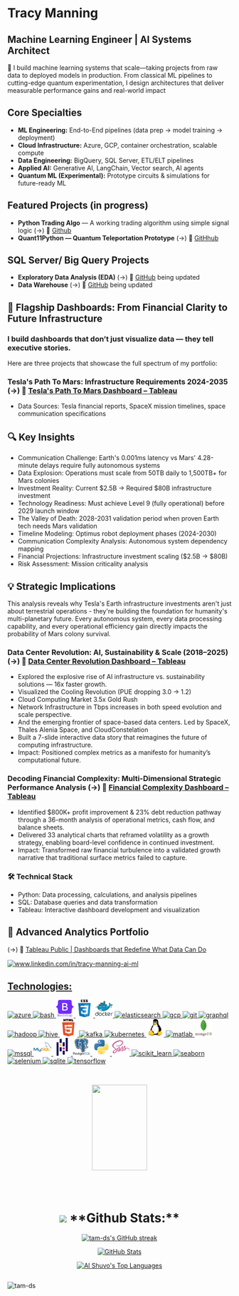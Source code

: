 # Tracy Manning
## **Machine Learning Engineer | AI Systems Architect**

🚀 I build machine learning systems that scale—taking projects from raw data to deployed models in production.
From classical ML pipelines to cutting-edge quantum experimentation, I design architectures that deliver measurable performance gains and real-world impact

## Core Specialties
- **ML Engineering:** End-to-End pipelines (data prep → model training → deployment)
- **Cloud Infrastructure:** Azure, GCP, container orchestration, scalable compute
- **Data Engineering:** BigQuery, SQL Server, ETL/ELT pipelines
- **Applied AI:** Generative AI, LangChain, Vector search, AI agents
- **Quantum ML (Experimental):** Prototype circuits & simulations for future-ready ML

## Featured Projects (in progress) 
-  **Python Trading Algo** — A working trading algorithm using simple signal logic (→) 🔗 [Github](https://github.com/TAM-DS/PythonTradingAlgo24)
- **Quant11Python — Quantum Teleportation Prototype** (→) 🔗 [GitHhub](https://github.com/TAM-DS/Quant11/blob/main/README.md#quant11python--quantum-teleportation-prototype)
   
## SQL Server/ Big Query Projects
- **Exploratory Data Analysis (EDA)** (→) 🔗 [GitHub](https://) being updated
- **Data Warehouse** (→) 🔗 [GitHub](https://) being updated  
 
## 🚀 Flagship Dashboards: From Financial Clarity to Future Infrastructure
### **I build dashboards that don’t just visualize data — they tell executive stories.**
Here are three projects that showcase the full spectrum of my portfolio:
### **Tesla's Path To Mars: Infrastructure Requirements 2024-2035** (→) 🔗 [Tesla's Path To Mars Dashboard – Tableau](http://bit.ly/4825FPA)
- Data Sources: Tesla financial reports, SpaceX mission timelines, space communication specifications
## 🔍 Key Insights
- Communication Challenge: Earth's 0.001ms latency vs Mars' 4.28-minute delays require fully autonomous systems
- Data Explosion: Operations must scale from 50TB daily to 1,500TB+ for Mars colonies
- Investment Reality: Current $2.5B → Required $80B infrastructure investment
- Technology Readiness: Must achieve Level 9 (fully operational) before 2029 launch window
- The Valley of Death: 2028-2031 validation period when proven Earth tech needs Mars validation
- Timeline Modeling: Optimus robot deployment phases (2024-2030)
- Communication Complexity Analysis: Autonomous system dependency mapping
- Financial Projections: Infrastructure investment scaling ($2.5B → $80B)
- Risk Assessment: Mission criticality analysis
## 💡 Strategic Implications
This analysis reveals why Tesla's Earth infrastructure investments aren't just about terrestrial operations - they're building the foundation for humanity's multi-planetary future. Every autonomous system, every data processing capability, and every operational efficiency gain directly impacts the probability of Mars colony survival.

### **Data Center Revolution: AI, Sustainability & Scale (2018–2025)** (→) 🔗 [Data Center Revolution Dashboard – Tableau](https://shorturl.at/Vp0Ce)
- Explored the explosive rise of AI infrastructure vs. sustainability solutions — 16x faster growth.
- Visualized the Cooling Revolution (PUE dropping 3.0 → 1.2)
- Cloud Computing Market 3.5x Gold Rush
- Network Infrastructure in Tbps increases in both speed evolution and scale perspective.
- And the emerging frontier of space-based data centers. Led by SpaceX, Thales Alenia Space, and CloudConstelation
- Built a 7-slide interactive data story that reimagines the future of computing infrastructure.
- Impact: Positioned complex metrics as a manifesto for humanity’s computational future.
  

### **Decoding Financial Complexity: Multi-Dimensional Strategic Performance Analysis** (→)  🔗 [Financial Complexity Dashboard – Tableau](https://public.tableau.com/app/profile/tagm/viz/DecodingFinancialComplexityAMulti-DimensionalAnalysisofStrategicPerformance/Overview?publish=yes)
- Identified $800K+ profit improvement & 23% debt reduction pathway through a 36-month analysis of operational metrics, cash flow, and balance sheets.
- Delivered 33 analytical charts that reframed volatility as a growth strategy, enabling board-level confidence in continued investment.
- Impact: Transformed raw financial turbulence into a validated growth narrative that traditional surface metrics failed to capture.
  

### **🛠️ Technical Stack** 
- Python: Data processing, calculations, and analysis pipelines
- SQL: Database queries and data transformation
- Tableau: Interactive dashboard development and visualization
  

## 🔧 Advanced Analytics Portfolio 
(→) 🔗 [Tableau Public | Dashboards that Redefine What Data Can Do](https://public.tableau.com/app/profile/tagm) 


<p align="left"> 
<a href="https://www.linkedin.com/in/tracy-manning-ai-ml/" target="blank"><img align="center" width="50" src="https://img.icons8.com/color/48/000000/linkedin.png" alt="www.linkedin.com/in/tracy-manning-ai-ml" /></a>
</p> <a <div class="badge-base LI-profile-badge" data-locale="en_US" data-size="large" data-theme="dark" data-type="VERTICAL" data-vanity="tracy-manning-aistrategyexec" data-version="v1"><a class="badge-base__link LI-simple-link" href="https://www.linkedin.com/in/tracy-manning-ai-ml?trk=profile-badge">

## Technologies:

<p align="left">  <a href="https://azure.microsoft.com/en-in/" target="_blank" rel="noreferrer"> <img src="https://www.vectorlogo.zone/logos/microsoft_azure/microsoft_azure-icon.svg" alt="azure" width="40" height="40"/> </a> <a href="https://www.gnu.org/software/bash/" target="_blank" rel="noreferrer"> <img src="https://www.vectorlogo.zone/logos/gnu_bash/gnu_bash-icon.svg" alt="bash" width="40" height="40"/> </a> <a href="https://getbootstrap.com" target="_blank" rel="noreferrer"> <img src="https://raw.githubusercontent.com/devicons/devicon/master/icons/bootstrap/bootstrap-plain-wordmark.svg" alt="bootstrap" width="40" height="40"/> </a> <a href="https://www.w3schools.com/css/" target="_blank" rel="noreferrer"> <img src="https://raw.githubusercontent.com/devicons/devicon/master/icons/css3/css3-original-wordmark.svg" alt="css3" width="40" height="40"/> </a> <a href="https://www.docker.com/" target="_blank" rel="noreferrer"> <img src="https://raw.githubusercontent.com/devicons/devicon/master/icons/docker/docker-original-wordmark.svg" alt="docker" width="40" height="40"/> </a> <a href="https://www.elastic.co" target="_blank" rel="noreferrer"> <img src="https://www.vectorlogo.zone/logos/elastic/elastic-icon.svg" alt="elasticsearch" width="40" height="40"/> </a> <a href="https://cloud.google.com" target="_blank" rel="noreferrer"> <img src="https://www.vectorlogo.zone/logos/google_cloud/google_cloud-icon.svg" alt="gcp" width="40" height="40"/> </a> <a href="https://git-scm.com/" target="_blank" rel="noreferrer"> <img src="https://www.vectorlogo.zone/logos/git-scm/git-scm-icon.svg" alt="git" width="40" height="40"/> </a> <a href="https://graphql.org" target="_blank" rel="noreferrer"> <img src="https://www.vectorlogo.zone/logos/graphql/graphql-icon.svg" alt="graphql" width="40" height="40"/> </a> <a href="https://hadoop.apache.org/" target="_blank" rel="noreferrer"> <img src="https://www.vectorlogo.zone/logos/apache_hadoop/apache_hadoop-icon.svg" alt="hadoop" width="40" height="40"/> </a> <a href="https://hive.apache.org/" target="_blank" rel="noreferrer"> <img src="https://www.vectorlogo.zone/logos/apache_hive/apache_hive-icon.svg" alt="hive" width="40" height="40"/> </a> <a href="https://www.w3.org/html/" target="_blank" rel="noreferrer"> <img src="https://raw.githubusercontent.com/devicons/devicon/master/icons/html5/html5-original-wordmark.svg" alt="html5" width="40" height="40"/> </a> <a href="https://kafka.apache.org/" target="_blank" rel="noreferrer"> <img src="https://www.vectorlogo.zone/logos/apache_kafka/apache_kafka-icon.svg" alt="kafka" width="40" height="40"/> </a> <a href="https://kubernetes.io" target="_blank" rel="noreferrer"> <img src="https://www.vectorlogo.zone/logos/kubernetes/kubernetes-icon.svg" alt="kubernetes" width="40" height="40"/> </a> <a href="https://www.linux.org/" target="_blank" rel="noreferrer"> <img src="https://raw.githubusercontent.com/devicons/devicon/master/icons/linux/linux-original.svg" alt="linux" width="40" height="40"/> </a> <a href="https://www.mathworks.com/" target="_blank" rel="noreferrer"> <img src="https://upload.wikimedia.org/wikipedia/commons/2/21/Matlab_Logo.png" alt="matlab" width="40" height="40"/> </a> <a href="https://www.mongodb.com/" target="_blank" rel="noreferrer"> <img src="https://raw.githubusercontent.com/devicons/devicon/master/icons/mongodb/mongodb-original-wordmark.svg" alt="mongodb" width="40" height="40"/> </a> <a href="https://www.microsoft.com/en-us/sql-server" target="_blank" rel="noreferrer"> <img src="https://www.svgrepo.com/show/303229/microsoft-sql-server-logo.svg" alt="mssql" width="40" height="40"/> </a> <a href="https://www.mysql.com/" target="_blank" rel="noreferrer"> <img src="https://raw.githubusercontent.com/devicons/devicon/master/icons/mysql/mysql-original-wordmark.svg" alt="mysql" width="40" height="40"/> </a> <a href="https://pandas.pydata.org/" target="_blank" rel="noreferrer"> <img src="https://raw.githubusercontent.com/devicons/devicon/2ae2a900d2f041da66e950e4d48052658d850630/icons/pandas/pandas-original.svg" alt="pandas" width="40" height="40"/> </a> <a href="https://www.postgresql.org" target="_blank" rel="noreferrer"> <img src="https://raw.githubusercontent.com/devicons/devicon/master/icons/postgresql/postgresql-original-wordmark.svg" alt="postgresql" width="40" height="40"/> </a> <a href="https://www.python.org" target="_blank" rel="noreferrer"> <img src="https://raw.githubusercontent.com/devicons/devicon/master/icons/python/python-original.svg" alt="python" width="40" height="40"/> </a> <a href="https://sass-lang.com" target="_blank" rel="noreferrer"> <img src="https://raw.githubusercontent.com/devicons/devicon/master/icons/sass/sass-original.svg" alt="sass" width="40" height="40"/> </a> <a href="https://scikit-learn.org/" target="_blank" rel="noreferrer"> <img src="https://upload.wikimedia.org/wikipedia/commons/0/05/Scikit_learn_logo_small.svg" alt="scikit_learn" width="40" height="40"/> </a> <a href="https://seaborn.pydata.org/" target="_blank" rel="noreferrer"> <img src="https://seaborn.pydata.org/_images/logo-mark-lightbg.svg" alt="seaborn" width="40" height="40"/> </a> <a href="https://www.selenium.dev" target="_blank" rel="noreferrer"> <img src="https://raw.githubusercontent.com/detain/svg-logos/780f25886640cef088af994181646db2f6b1a3f8/svg/selenium-logo.svg" alt="selenium" width="40" height="40"/> </a> <a href="https://www.sqlite.org/" target="_blank" rel="noreferrer"> <img src="https://www.vectorlogo.zone/logos/sqlite/sqlite-icon.svg" alt="sqlite" width="40" height="40"/> </a> <a href="https://www.tensorflow.org" target="_blank" rel="noreferrer"> <img src="https://www.vectorlogo.zone/logos/tensorflow/tensorflow-icon.svg" alt="tensorflow" width="40" height="40"/> </a> <a![Tableau](https://img.shields.io/badge/Tableau-E97627?style=for-the-badge&logo=tableau&logoColor=white)/> </a> </p>



<br>

<p align="center">
        <a href="https://github.com/TAM-DS">
                <img src="http://github-profile-summary-cards.vercel.app/api/cards/profile-details?username=TAM-DS&theme=dracula" height="192px" width="49.5%">
        </a>
</p><br/><br/>

<p align="center">
   <table>
      <h1 align="center"><img src="https://media.giphy.com/media/ZCN6F3FAkwsyOGU2RS/giphy.gif" width="40"> **Github Stats:**</h1>
      <p align="center">
              <a href="https://github.com/tam-ds">
                      <img src="https://github-readme-streak-stats.herokuapp.com/?user=tam-ds&theme=radical&border=7F3FBF&background=0D1117" width="50%" alt="tam-ds's GitHub streak"/>
              </a>
      </p>
        <p align="center"> 
                <a href="https://github.com/tam-ds">
                         <img src="https://github-readme-stats.vercel.app/api?username=tam-ds&show_icons=true&theme=radical&rank_icon=github" alt="GitHub Stats" width="50%"/>
                </a>
        </p>
        <p align="center">
                <a href="https://github.com/tam-ds">
                        <img alt="Al Shuvo's Top Languages" src="https://denvercoder1-github-readme-stats.vercel.app/api/top-langs/?username=tam-ds&langs_count=8&layout=compact&theme=react&border_color=7F3FBF&bg_color=0D1117&title_color=F85D7F&icon_color=F8D866" width="50%"/>
                </a>
         </p>
   </table>
</p>

<p align="left"> <img src="https://komarev.com/ghpvc/?username=tam-ds&label=Profile%20views&color=0e75b6&style=flat" alt="tam-ds" /> </p>
